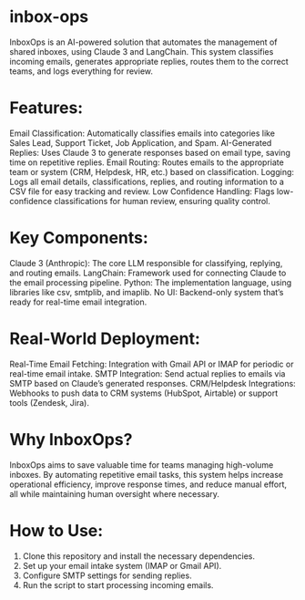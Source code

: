 # inbox-ops
InboxOps is an AI-powered solution that automates the management of shared inboxes, using Claude 3 and LangChain. This system classifies incoming emails, generates appropriate replies, routes them to the correct teams, and logs everything for review.

# Features:
Email Classification: Automatically classifies emails into categories like Sales Lead, Support Ticket, Job Application, and Spam.
AI-Generated Replies: Uses Claude 3 to generate responses based on email type, saving time on repetitive replies.
Email Routing: Routes emails to the appropriate team or system (CRM, Helpdesk, HR, etc.) based on classification.
Logging: Logs all email details, classifications, replies, and routing information to a CSV file for easy tracking and review.
Low Confidence Handling: Flags low-confidence classifications for human review, ensuring quality control.

# Key Components:
Claude 3 (Anthropic): The core LLM responsible for classifying, replying, and routing emails.
LangChain: Framework used for connecting Claude to the email processing pipeline.
Python: The implementation language, using libraries like csv, smtplib, and imaplib.
No UI: Backend-only system that’s ready for real-time email integration.

# Real-World Deployment:
Real-Time Email Fetching: Integration with Gmail API or IMAP for periodic or real-time email intake.
SMTP Integration: Send actual replies to emails via SMTP based on Claude’s generated responses.
CRM/Helpdesk Integrations: Webhooks to push data to CRM systems (HubSpot, Airtable) or support tools (Zendesk, Jira).

# Why InboxOps?
InboxOps aims to save valuable time for teams managing high-volume inboxes. By automating repetitive email tasks, this system helps increase operational efficiency, improve response times, and reduce manual effort, all while maintaining human oversight where necessary.

# How to Use:
1. Clone this repository and install the necessary dependencies.
2. Set up your email intake system (IMAP or Gmail API).
3. Configure SMTP settings for sending replies.
4. Run the script to start processing incoming emails.
